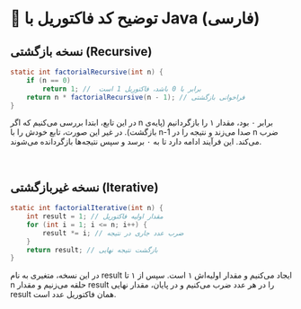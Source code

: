 # 🧠 توضیح کد فاکتوریل با Java (فارسی)

## نسخه بازگشتی (Recursive)
```java
static int factorialRecursive(int n) {
    if (n == 0)
        return 1; //  برابر با 0 باشد، فاکتوریل 1 است
    return n * factorialRecursive(n - 1); // فراخوانی بازگشتی
}
```

در این تابع، ابتدا بررسی می‌کنیم که اگر n برابر ۰ بود، مقدار ۱ را بازگردانیم (پایه‌ی بازگشت).
در غیر این صورت، تابع خودش را با n-1 صدا می‌زند و نتیجه را در n ضرب می‌کند.
این فرآیند ادامه دارد تا به ۰ برسد و سپس نتیجه‌ها بازگردانده می‌شوند.

<br />

## نسخه غیربازگشتی  (Iterative)

```java
static int factorialIterative(int n) {
    int result = 1; // مقدار اولیه فاکتوریل
    for (int i = 1; i <= n; i++) {
        result *= i; // ضرب عدد جاری در نتیجه
    }
    return result; // بازگشت نتیجه نهایی
}

```

در این نسخه، متغیری به نام result ایجاد می‌کنیم و مقدار اولیه‌اش ۱ است. سپس از ۱ تا n حلقه می‌زنیم و مقدار result را در هر عدد ضرب می‌کنیم و در پایان، مقدار نهایی result همان فاکتوریل عدد است.